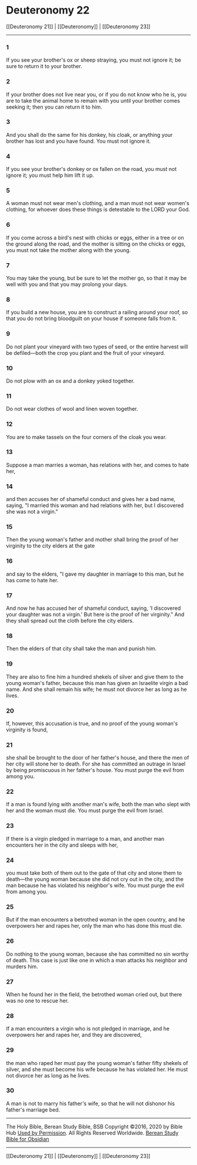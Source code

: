 # Deuteronomy 22

[[Deuteronomy 21]] | [[Deuteronomy]] | [[Deuteronomy 23]]

---

### 1
If you see your brother's ox or sheep straying, you must not ignore it; be sure to return it to your brother.

### 2
If your brother does not live near you, or if you do not know who he is, you are to take the animal home to remain with you until your brother comes seeking it; then you can return it to him.

### 3
And you shall do the same for his donkey, his cloak, or anything your brother has lost and you have found. You must not ignore it.

### 4
If you see your brother's donkey or ox fallen on the road, you must not ignore it; you must help him lift it up.

### 5
A woman must not wear men's clothing, and a man must not wear women's clothing, for whoever does these things is detestable to the LORD your God.

### 6
If you come across a bird's nest with chicks or eggs, either in a tree or on the ground along the road, and the mother is sitting on the chicks or eggs, you must not take the mother along with the young.

### 7
You may take the young, but be sure to let the mother go, so that it may be well with you and that you may prolong your days.

### 8
If you build a new house, you are to construct a railing around your roof, so that you do not bring bloodguilt on your house if someone falls from it.

### 9
Do not plant your vineyard with two types of seed, or the entire harvest will be defiled—both the crop you plant and the fruit of your vineyard.

### 10
Do not plow with an ox and a donkey yoked together.

### 11
Do not wear clothes of wool and linen woven together.

### 12
You are to make tassels on the four corners of the cloak you wear.

### 13
Suppose a man marries a woman, has relations with her, and comes to hate her,

### 14
and then accuses her of shameful conduct and gives her a bad name, saying, "I married this woman and had relations with her, but I discovered she was not a virgin."

### 15
Then the young woman's father and mother shall bring the proof of her virginity to the city elders at the gate

### 16
and say to the elders, "I gave my daughter in marriage to this man, but he has come to hate her.

### 17
And now he has accused her of shameful conduct, saying, 'I discovered your daughter was not a virgin.' But here is the proof of her virginity." And they shall spread out the cloth before the city elders.

### 18
Then the elders of that city shall take the man and punish him.

### 19
They are also to fine him a hundred shekels of silver and give them to the young woman's father, because this man has given an Israelite virgin a bad name. And she shall remain his wife; he must not divorce her as long as he lives.

### 20
If, however, this accusation is true, and no proof of the young woman's virginity is found,

### 21
she shall be brought to the door of her father's house, and there the men of her city will stone her to death. For she has committed an outrage in Israel by being promiscuous in her father's house. You must purge the evil from among you.

### 22
If a man is found lying with another man's wife, both the man who slept with her and the woman must die. You must purge the evil from Israel.

### 23
If there is a virgin pledged in marriage to a man, and another man encounters her in the city and sleeps with her,

### 24
you must take both of them out to the gate of that city and stone them to death—the young woman because she did not cry out in the city, and the man because he has violated his neighbor's wife. You must purge the evil from among you.

### 25
But if the man encounters a betrothed woman in the open country, and he overpowers her and rapes her, only the man who has done this must die.

### 26
Do nothing to the young woman, because she has committed no sin worthy of death. This case is just like one in which a man attacks his neighbor and murders him.

### 27
When he found her in the field, the betrothed woman cried out, but there was no one to rescue her.

### 28
If a man encounters a virgin who is not pledged in marriage, and he overpowers her and rapes her, and they are discovered,

### 29
the man who raped her must pay the young woman's father fifty shekels of silver, and she must become his wife because he has violated her. He must not divorce her as long as he lives.

### 30
A man is not to marry his father's wife, so that he will not dishonor his father's marriage bed.

---

The Holy Bible, Berean Study Bible, BSB
Copyright ©2016, 2020 by Bible Hub
[Used by Permission](https://berean.bible/terms.htm). All Rights Reserved Worldwide.
[Berean Study Bible for Obsidian](https://github.com/gapmiss/berean-study-bible-for-obsidian)

---

[[Deuteronomy 21]] | [[Deuteronomy]] | [[Deuteronomy 23]]

